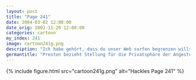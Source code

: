 ```yaml
---
layout: post
title: "Page 241"
date: 2004-03-02 12:00:00
date_orig: 2002-11-20 12:00:00
categories: cartoon
my_index: 241
image: cartoon241g.png
description: "Ich habe gehört, dass du unser Web surfen begrenzen willst. Weißt du nicht, dass das Internet wichtig für die Produktivität ist Durch das Surfen erlangen wir neues Wissen und finden neue Tools, die unsere Arbeit vereinfachen. Deine Politik wird der Firma schaden Deine Argumentation wäre besser, wenndu nicht die ganze Zeit auf deinem Monitor \"sexyswine.com\" hättest Uuups Boss Dog Preston"
germantitle: "Preston bezieht Stellung für die Privatsphäre der Angestellten"
---
```


{% include figure.html src="cartoon241g.png" alt="Hackles Page 241"  %}
